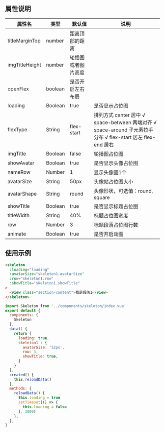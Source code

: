 
## 属性说明

|属性名|类型|默认值|说明|
| -- | -- | --|--|
| titleMarginTop | number | 距离顶部的距离|
| imgTitleHeight | number | 轮播图或者图片高度 |
| openFlex | boolean | 是否开启左右布局 |
| loading | Boolean | true | 是否显示占位图 |
| flexType | String | flex-start | 排列方式 center	居中	√		space-between	两端对齐	√		space-around	子元素拉手分布	√		flex-start	居左		flex-end	居右 |
| imgTitle | Boolean | false | 轮播图占位图 |
| showAvatar | Boolean | true | 是否显示头像占位图 |
| nameRow | Number | 1 | 显示头像圆1个 |
| avatarSize | String | 50px | 头像站占位图大小 |
| avatarShape | String | round | 头像形状，可选值：round, square |
| showTitle | Boolean | true | 是否显示标题占位图 |
| titleWidth | String | 40% | 标题占位图宽度 |
| row | Number|  3 | 标题段落占位图行数 |
| animate | Boolean | true | 是否开启动画 |

## 使用示例

```html
<skeleton
  :loading="loading"
  :avatarSize="skeleton1.avatarSize"
  :row="skeleton1.row"
  :showTitle="skeleton1.showTitle"
>
  <view class="section-content">我是段落1</view>
</skeleton>
```

```javascript
import Skeleton from '../components/skeleton/index.vue'
export default {
  components: {
    Skeleton
  },
  data() {
    return {
      loading: true,
      skeleton1 : {
        avatarSize: '52px',
        row: 3,
        showTitle: true,
      }
    }
  },
  created() {
    this.reloadData()
  },
  methods: {
    reloadData() {
      this.loading = true
      setTimeout(() => {
        this.loading = false
      }, 3000)
    },
  },
}
```

